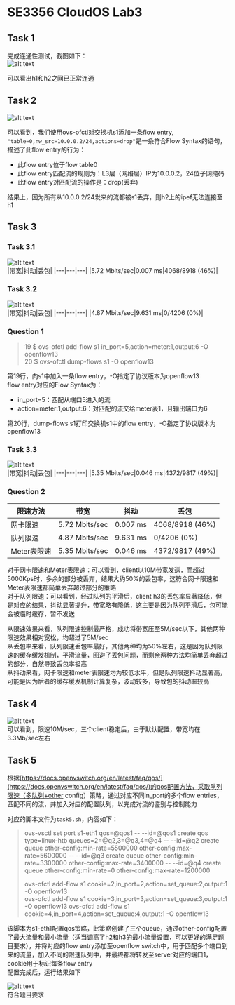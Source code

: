 # SE3356 CloudOS Lab3

## Task 1
完成连通性测试，截图如下：  
![alt text](task1.png)  

可以看出h1和h2之间已正常连通

## Task 2
![alt text](task2.png)  

可以看到，我们使用ovs-ofctl对交换机s1添加一条flow entry, `"table=0,nw_src=10.0.0.2/24,actions=drop"`是一条符合Flow Syntax的语句，描述了此flow entry的行为：  
- 此flow entry位于flow table0
- 此flow entry匹配流的规则为：L3层（网络层）IP为10.0.0.2，24位子网掩码
- 此flow entry对匹配流的操作是：drop(丢弃)

结果上，因为所有从10.0.0.2/24发来的流都被s1丢弃，则h2上的ipef无法连接至h1 

## Task 3

### Task 3.1
![alt text](task3-1.png)   
|带宽|抖动|丢包|
|---|---|---|
|5.72 Mbits/sec|0.007 ms|4068/8918 (46%)|



### Task 3.2
![alt text](task3-2.png)  
|带宽|抖动|丢包|
|---|---|---|
|4.87 Mbits/sec|9.631 ms|0/4206 (0%)|  

### Question 1
> 19 \$ ovs-ofctl add-flow s1 in_port=5,action=meter:1,output:6 -O openflow13   
> 20 \$ ovs-ofctl dump-flows s1 -O openflow13

第19行，向s1中加入一条flow entry，-O指定了协议版本为openflow13   
flow entry对应的Flow Syntax为：  
- in_port=5：匹配从端口5进入的流
- action=meter:1,output:6：对匹配的流交给meter表1，且输出端口为6

第20行，dump-flows s1打印交换机s1中的flow entry，-O指定了协议版本为openflow13


### Task 3.3
![alt text](task3-3.png)  
|带宽|抖动|丢包|
|---|---|---|
|5.35 Mbits/sec|0.046 ms|4372/9817 (49%)|   

### Question 2
|限速方法|带宽|抖动|丢包|
|---|---|---|---|
|网卡限速|5.72 Mbits/sec|0.007 ms|4068/8918 (46%)|
|队列限速|4.87 Mbits/sec|9.631 ms|0/4206 (0%)|  
|Meter表限速|5.35 Mbits/sec|0.046 ms|4372/9817 (49%)|   

对于网卡限速和Meter表限速：可以看到，client以10M带宽发送，而超过5000Kps时，多余的部分被丢弃，结果大约50%的丢包率，这符合网卡限速和Meter表限速都简单丢弃超过部分的策略   
对于队列限速：可以看到，经过队列的平滑后，client h3的丢包率显著降低，但是对应的结果，抖动显著提升，带宽略有降低，这主要是因为队列平滑后，包可能会被临时缓存，暂不发送   

从限速效果来看，队列限速控制最严格，成功将带宽压至5M/sec以下，其他两种限速效果相对宽松，均超过了5M/sec  
从丢包率来看，队列限速丢包率最好，其他两种均为50%左右，这是因为队列限速的缓存缓发机制，平滑流量，回避了丢包问题，而剩余两种方法均简单丢弃超过的部分，自然导致丢包率极高  
从抖动来看，网卡限速和meter表限速均为较低水平，但是队列限速抖动显著高，可能是因为后者的缓存缓发机制计算复杂，波动较多，导致包的抖动率较高

## Task 4
![alt text](task4.png)  
可以看到，限速10M/sec，三个client稳定后，由于默认配置，带宽均在3.3Mb/sec左右

## Task 5
根据[https://docs.openvswitch.org/en/latest/faq/qos/](https://docs.openvswitch.org/en/latest/faq/qos/)的qos配置方法，采取队列限速（多队列+other config）策略，通过对应不同in_port的多个flow entries，匹配不同的流，并加入对应的配置队列，以完成对流的鉴别与控制能力

对应的脚本文件为`task5.sh`，内容如下：  
> ovs-vsctl set port s1-eth1 qos=@qos1 -- --id=@qos1 create qos type=linux-htb queues=2=@q2,3=@q3,4=@q4 -- --id=@q2 create queue other-config:min-rate=5500000 other-config:max-rate=5600000 -- --id=@q3 create queue other-config:min-rate=3300000 other-config:max-rate=3400000 -- --id=@q4 create queue other-config:min-rate=0 other-config:max-rate=1200000  
> 
> ovs-ofctl add-flow s1 cookie=2,in_port=2,action=set_queue:2,output:1  -O openflow13  
> ovs-ofctl add-flow s1 cookie=3,in_port=3,action=set_queue:3,output:1  -O openflow13
> ovs-ofctl add-flow s1 cookie=4,in_port=4,action=set_queue:4,output:1  -O openflow13

该脚本为s1-eth1配置qos策略，此策略创建了三个queue，通过other-config配置了最大流量和最小流量（适当调高了h2和h3的最小流量设置，可以更好的满足题目要求），并将对应的flow entry添加至openflow switch中，用于匹配多个端口到来的流量，加入不同的限速队列中，并最终都将转发至server对应的端口1，cookie用于标识每条flow entry     
配置完成后，运行结果如下  

![alt text](task5.png)  
符合题目要求  

